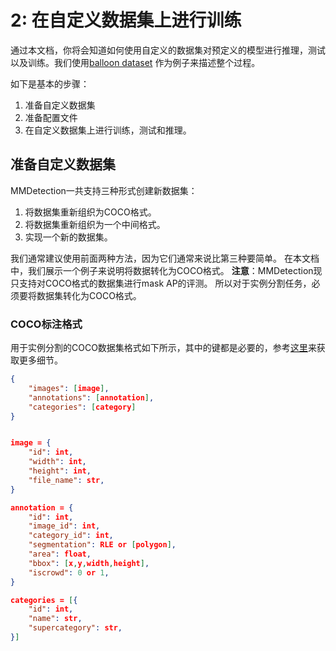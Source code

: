 # 2: 在自定义数据集上进行训练

通过本文档，你将会知道如何使用自定义的数据集对预定义的模型进行推理，测试以及训练。我们使用[balloon dataset](https://github.com/matterport/Mask_RCNN/tree/master/samples/balloon) 作为例子来描述整个过程。

如下是基本的步骤：

1. 准备自定义数据集
2. 准备配置文件
3. 在自定义数据集上进行训练，测试和推理。

## 准备自定义数据集
MMDetection一共支持三种形式创建新数据集：
1. 将数据集重新组织为COCO格式。
2. 将数据集重新组织为一个中间格式。
3. 实现一个新的数据集。

我们通常建议使用前面两种方法，因为它们通常来说比第三种要简单。
在本文档中，我们展示一个例子来说明将数据转化为COCO格式。
**注意**：MMDetection现只支持对COCO格式的数据集进行mask AP的评测。
所以对于实例分割任务，必须要将数据集转化为COCO格式。

### COCO标注格式
用于实例分割的COCO数据集格式如下所示，其中的键都是必要的，参考[这里](https://cocodataset.org/#format-data)来获取更多细节。
```json
{
    "images": [image],
    "annotations": [annotation],
    "categories": [category]
}


image = {
    "id": int,
    "width": int,
    "height": int,
    "file_name": str,
}

annotation = {
    "id": int,
    "image_id": int,
    "category_id": int,
    "segmentation": RLE or [polygon],
    "area": float,
    "bbox": [x,y,width,height],
    "iscrowd": 0 or 1,
}

categories = [{
    "id": int,
    "name": str,
    "supercategory": str,
}]
```
